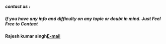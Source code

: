 ##### contact us :
##### If you have any info and difficulty on any topic or doubt in mind. Just Feel Free to Contact
####  Rajesh kumar singh[E-mail](hacker4society@gmail.com)

<!-- www.123formbuilder.com script begins here -->
<script type="text/javascript" defer src="//www.123formbuilder.com/embed/5435865.js" data-role="form" data-default-width="650px"></script>
<!-- www.123formbuilder.com script ends here -->
